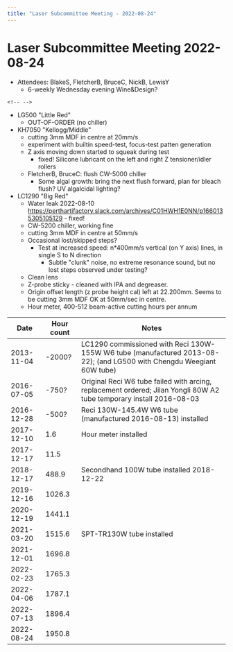 ```yaml
---
title: "Laser Subcommittee Meeting - 2022-08-24"
---
```

# Laser Subcommittee Meeting 2022-08-24

-   Attendees: BlakeS, FletcherB, BruceC, NickB, LewisY
    -   6-weekly Wednesday evening Wine&Design?

```{=html}
<!-- -->
```
-   LG500 "Little Red"
    -   OUT-OF-ORDER (no chiller)
-   KH7050 "Kellogg/Middle"
    -   cutting 3mm MDF in centre at 20mm/s
    -   experiment with builtin speed-test, focus-test patten generation
    -   Z axis moving down started to squeak during test
        -   fixed! Silicone lubricant on the left and right Z tensioner/idler rollers
    -   FletcherB, BruceC: flush CW-5000 chiller
        -   Some algal growth: bring the next flush forward, plan for bleach flush? UV algalcidal lighting?
-   LC1290 "Big Red"
    -   Water leak 2022-08-10 <https://perthartifactory.slack.com/archives/C01HWH1E0NN/p1660135305105129> - fixed!
    -   CW-5200 chiller, working fine
    -   cutting 3mm MDF in centre at 50mm/s
    -   Occasional lost/skipped steps?
        -   Test at increased speed: n\*400mm/s vertical (on Y axis) lines, in single S to N direction
            -   Subtle "clunk" noise, no extreme resonance sound, but no lost steps observed under testing?
    -   Clean lens
    -   Z-probe sticky - cleaned with IPA and degreaser.
    -   Origin offset length (z probe height cal) left at 22.200mm. Seems to be cutting 3mm MDF OK at 50mm/sec in centre.
    -   Hour meter, 400-512 beam-active cutting hours per annum

| Date       | Hour count | Notes                                                                                                                 |
|------------|------------|-----------------------------------------------------------------------------------------------------------------------|
| 2013-11-04 | -2000?     | LC1290 commissioned with Reci 130W-155W W6 tube (manufactured 2013-08-22); (and LG500 with Chengdu Weegiant 60W tube) |
| 2016-07-05 | -750?      | Original Reci W6 tube failed with arcing, replacement ordered; Jilan Yongli 80W A2 tube temporary install 2016-08-03  |
| 2016-12-28 | -500?      | Reci 130W-145.4W W6 tube (manufactured 2016-08-13) installed                                                          |
| 2017-12-10 | 1.6        | Hour meter installed                                                                                                  |
| 2017-12-17 | 11.5       |                                                                                                                       |
| 2018-12-17 | 488.9      | Secondhand 100W tube installed 2018-12-22                                                                             |
| 2019-12-16 | 1026.3     |                                                                                                                       |
| 2020-12-19 | 1441.1     |                                                                                                                       |
| 2021-03-20 | 1515.6     | SPT-TR130W tube installed                                                                                             |
| 2021-12-01 | 1696.8     |                                                                                                                       |
| 2022-02-23 | 1765.3     |                                                                                                                       |
| 2022-04-06 | 1787.1     |                                                                                                                       |
| 2022-07-13 | 1896.4     |                                                                                                                       |
| 2022-08-24 | 1950.8     |                                                                                                                       |
